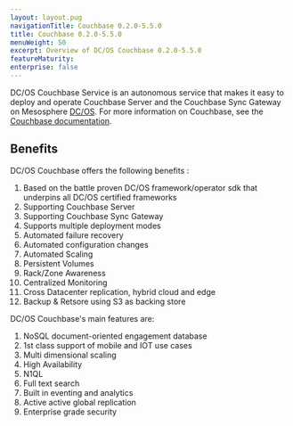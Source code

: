 ```yaml
---
layout: layout.pug
navigationTitle: Couchbase 0.2.0-5.5.0
title: Couchbase 0.2.0-5.5.0
menuWeight: 50
excerpt: Overview of DC/OS Couchbase 0.2.0-5.5.0
featureMaturity:
enterprise: false
---
```


DC/OS Couchbase Service is an autonomous service that makes it easy to deploy and operate Couchbase Server and the Couchbase Sync Gateway on Mesosphere [DC/OS](https://mesosphere.com/product/). For more information on Couchbase, see the [Couchbase documentation](https://developer.couchbase.com/documentation/server/current/introduction/intro.html).

## Benefits
DC/OS Couchbase offers the following benefits :
1. Based on the battle proven DC/OS framework/operator sdk that underpins all DC/OS certified frameworks
2. Supporting Couchbase Server
3. Supporting Couchbase Sync Gateway
4. Supports multiple deployment modes
6. Automated failure recovery
7. Automated configuration changes
8. Automated Scaling
9. Persistent Volumes
10. Rack/Zone Awareness
11. Centralized Monitoring
12. Cross Datacenter replication, hybrid cloud and edge
13. Backup & Retsore using S3 as backing store

DC/OS Couchbase's main features are:
1. NoSQL document-oriented engagement database
2. 1st class support of mobile and IOT use cases
3. Multi dimensional scaling
4. High Availability
5. N1QL
6. Full text search
7. Built in eventing and analytics
8. Active active global replication
9. Enterprise grade security
